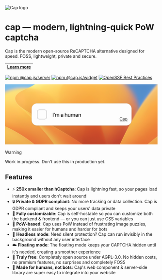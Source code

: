 <img alt="Cap logo" src="https://cap.tiagorangel.com/logo.png" width="70">

# cap — modern, lightning-quick PoW captcha

Cap is the modern open-source ReCAPTCHA alternative designed for speed. FOSS, lightweight, private and secure.

| [Learn more](https://cap.tiagorangel.com)
|----------|

[![npm @cap.js/server](https://img.shields.io/badge/@cap.js/-server-CB0200?logo=npm)](https://www.npmjs.com/package/@cap.js/server) [![npm @cap.js/widget](https://img.shields.io/badge/@cap.js/-widget-CB0200?logo=npm)](https://www.npmjs.com/package/@cap.js/widget) [![OpenSSF Best Practices](https://www.bestpractices.dev/projects/9920/badge)](https://www.bestpractices.dev/projects/9920)

<img alt="Cap captcha" src="./assets/thumb.png">

> [!WARNING]
> Work in progress. Don't use this in production yet.

## Features
- ⚡️ **250x smaller than hCaptcha**:
  Cap is lightning fast, so your pages load instantly and users don't wait around
- 🔒️ **Private & GDPR compliant**:
  No more tracking or data collection. Cap is GDPR compliant and keeps your users' data private
- 🌈 **Fully customizable**:
  Cap is self-hostable so you can customize both the backend & frontend — or you can just use CSS variables
- 🤖 **PoW-based**:
  Cap uses PoW instead of frustrating image puzzles, making it easier for humans and harder for bots
- 💨 **Headless mode**:
  Need silent protection? Cap can run invisibly in the background without any user interface
- ☁️ **Floating mode**:
  The floating mode keeps your CAPTCHA hidden until it's needed, creating a smoother experience
- 🌳 **Truly free**:
  Completely open source under AGPL-3.0. No hidden costs, no premium features, no surprises and completely FOSS
- 🧑 **Made for humans, not bots**:
  Cap's web component & server-side library are super easy to integrate into your website
